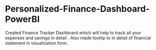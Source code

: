 # Personalized-Finance-Dashboard-PowerBI
Created Finance Tracker Dashboard which will help to track all your expenses and savings in detail . Also made tooltip to in detail of financial statement in visualization form.
